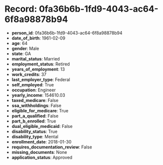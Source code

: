 # Record: 0fa36b6b-1fd9-4043-ac64-6f8a98878b94

- **person_id**: 0fa36b6b-1fd9-4043-ac64-6f8a98878b94
- **date_of_birth**: 1961-02-09
- **age**: 64
- **gender**: Male
- **state**: GA
- **marital_status**: Married
- **employment_status**: Retired
- **years_of_employment**: 13
- **work_credits**: 37
- **last_employer_type**: Federal
- **self_employed**: True
- **occupation**: Engineer
- **yearly_income**: 154610.03
- **taxed_medicare**: False
- **ssa_withholdings**: False
- **eligible_for_medicare**: True
- **part_a_qualified**: False
- **part_b_enrolled**: True
- **dual_eligible_medicaid**: False
- **disability_status**: True
- **disability_type**: Mental
- **enrollment_date**: 2018-01-30
- **requires_documentation_review**: False
- **missing_documents**: None
- **application_status**: Approved